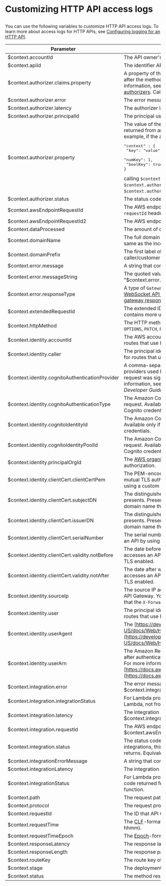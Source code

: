 # Customizing HTTP API access logs<a name="http-api-logging-variables"></a>

## <a name="http-api-logging-variables.table"></a>

You can use the following variables to customize HTTP API access logs\. To learn more about access logs for HTTP APIs, see [Configuring logging for an HTTP API](http-api-logging.md)\.


| Parameter | Description | 
| --- | --- | 
| $context\.accountId |  The API owner's AWS account ID\.  | 
| $context\.apiId |  The identifier API Gateway assigns to your API\.  | 
| $context\.authorizer\.claims\.property |  A property of the claims returned from the JSON Web Token \(JWT\) after the method caller is successfully authenticated\. For more information, see [Controlling access to HTTP APIs with JWT authorizers](http-api-jwt-authorizer.md)\.  Calling `$context.authorizer.claims` returns null\.   | 
| $context\.authorizer\.error | The error message returned from an authorizer\. | 
| $context\.authorizer\.latency | The authorizer latency in ms\. | 
| $context\.authorizer\.principalId |  The principal user identification that a Lambda authorizer returns\.  | 
| $context\.authorizer\.property |  The value of the specified key\-value pair of the `context` map returned from an API Gateway Lambda authorizer function\. For example, if the authorizer returns the following `context` map:  <pre>"context" : {<br />  "key": "value",<br />  "numKey": 1,<br />  "boolKey": true<br />}</pre> calling `$context.authorizer.key` returns the `"value"` string, calling `$context.authorizer.numKey` returns the `1`, and calling `$context.authorizer.boolKey` returns `true`\.  | 
| $context\.authorizer\.status | The status code returned from an authorizer\. | 
| $context\.awsEndpointRequestId |  The AWS endpoint's request ID from the `x-amz-request-id` or `x-amzn-requestId` header\.  | 
| $context\.awsEndpointRequestId2 |  The AWS endpoint's request ID from the `x-amz-id-2` header\.  | 
| $context\.dataProcessed | The amount of data processed in bytes\. | 
| $context\.domainName |  The full domain name used to invoke the API\. This should be the same as the incoming `Host` header\.  | 
| $context\.domainPrefix |  The first label of the `$context.domainName`\. This is often used as a caller/customer identifier\.  | 
| $context\.error\.message |  A string that contains an API Gateway error message\.  | 
| $context\.error\.messageString | The quoted value of $context\.error\.message, namely "$context\.error\.message"\. | 
| $context\.error\.responseType |  A type of `GatewayResponse`\. For more information, see [Monitoring WebSocket API execution with CloudWatch metrics](apigateway-websocket-api-logging.md) and [Setting up gateway responses to customize error responses](api-gateway-gatewayResponse-definition.md#customize-gateway-responses)\.  | 
| $context\.extendedRequestId | The extended ID that API Gateway assigns to the API request, which contains more useful information for debugging/troubleshooting\. | 
| $context\.httpMethod |  The HTTP method used\. Valid values include: `DELETE`, `GET`, `HEAD`, `OPTIONS`, `PATCH`, `POST`, and `PUT`\.  | 
| $context\.identity\.accountId |  The AWS account ID associated with the request\. Supported for routes that use IAM authorization\.  | 
| $context\.identity\.caller |  The principal identifier of the caller making the request\. Supported for routes that use IAM authorization\.  | 
| $context\.identity\.cognitoAuthenticationProvider |  A comma\-separated list of the Amazon Cognito authentication providers used by the caller making the request\. Available only if the request was signed with Amazon Cognito credentials\. For information, see [Using Federated Identities](https://docs.aws.amazon.com/cognito/latest/developerguide/cognito-identity.html) in the *Amazon Cognito Developer Guide*\.  | 
| $context\.identity\.cognitoAuthenticationType |  The Amazon Cognito authentication type of the caller making the request\. Available only if the request was signed with Amazon Cognito credentials\.  | 
| $context\.identity\.cognitoIdentityId |  The Amazon Cognito identity ID of the caller making the request\. Available only if the request was signed with Amazon Cognito credentials\.  | 
| $context\.identity\.cognitoIdentityPoolId |  The Amazon Cognito identity pool ID of the caller making the request\. Available only if the request was signed with Amazon Cognito credentials\.  | 
| $context\.identity\.principalOrgId |  The [AWS organization ID](https://docs.aws.amazon.com/organizations/latest/userguide/orgs_manage_org_details.html)\. Supported for routes that use IAM authorization\.  | 
| $context\.identity\.clientCert\.clientCertPem |  The PEM\-encoded client certificate that the client presented during mutual TLS authentication\. Present when a client accesses an API by using a custom domain name that has mutual TLS enabled\.  | 
| $context\.identity\.clientCert\.subjectDN |  The distinguished name of the subject of the certificate that a client presents\. Present when a client accesses an API by using a custom domain name that has mutual TLS enabled\.  | 
| $context\.identity\.clientCert\.issuerDN |  The distinguished name of the issuer of the certificate that a client presents\. Present when a client accesses an API by using a custom domain name that has mutual TLS enabled\.  | 
| $context\.identity\.clientCert\.serialNumber |  The serial number of the certificate\. Present when a client accesses an API by using a custom domain name that has mutual TLS enabled\.  | 
| $context\.identity\.clientCert\.validity\.notBefore |  The date before which the certificate is invalid\. Present when a client accesses an API by using a custom domain name that has mutual TLS enabled\.  | 
| $context\.identity\.clientCert\.validity\.notAfter |  The date after which the certificate is invalid\. Present when a client accesses an API by using a custom domain name that has mutual TLS enabled\.  | 
| $context\.identity\.sourceIp |  The source IP address of the TCP connection making the request to API Gateway\.  You should not trust this value if there is any chance that the `X-Forwarded-For` header could be forged\.   | 
| $context\.identity\.user |  The principal identifier of the user making the request\. Supported for routes that use IAM authorization\.  | 
| $context\.identity\.userAgent |  The [https://developer.mozilla.org/en-US/docs/Web/HTTP/Headers/User-Agent](https://developer.mozilla.org/en-US/docs/Web/HTTP/Headers/User-Agent) header of the API caller\.  | 
| $context\.identity\.userArn |  The Amazon Resource Name \(ARN\) of the effective user identified after authentication\. Supported for routes that use IAM authorization\. For more information, see [https://docs.aws.amazon.com/IAM/latest/UserGuide/id_users.html](https://docs.aws.amazon.com/IAM/latest/UserGuide/id_users.html)\.  | 
| $context\.integration\.error | The error message returned from an integration\. Equivalent to $context\.integrationErrorMessage\. | 
| $context\.integration\.integrationStatus | For Lambda proxy integration, the status code returned from AWS Lambda, not from the backend Lambda function code\. | 
| $context\.integration\.latency | The integration latency in ms\. Equivalent to $context\.integrationLatency\. | 
| $context\.integration\.requestId | The AWS endpoint's request ID\. Equivalent to $context\.awsEndpointRequestId\. | 
| $context\.integration\.status | The status code returned from an integration\. For Lambda proxy integrations, this is the status code that your Lambda function code returns\. Equivalent to $context\.integrationStatus\. | 
| $context\.integrationErrorMessage |  A string that contains an integration error message\.  | 
| $context\.integrationLatency | The integration latency in ms\. | 
| $context\.integrationStatus | For Lambda proxy integration, this parameter represents the status code returned from AWS Lambda, not from the backend Lambda function\. | 
| $context\.path | The request path\. For example, /\{stage\}/root/child\.  | 
| $context\.protocol | The request protocol, for example, HTTP/1\.1\. | 
| $context\.requestId |  The ID that API Gateway assigns to the API request\.  | 
| $context\.requestTime | The [CLF](https://httpd.apache.org/docs/1.3/logs.html#common)\-formatted request time \(dd/MMM/yyyy:HH:mm:ss \+\-hhmm\)\. | 
| $context\.requestTimeEpoch | The [Epoch](https://en.wikipedia.org/wiki/Unix_time)\-formatted request time\. | 
| $context\.responseLatency | The response latency in ms\. | 
| $context\.responseLength | The response payload length\. | 
| $context\.routeKey |  The route key of the API request, for example `/pets`\.  | 
| $context\.stage |  The deployment stage of the API request \(for example, `beta` or `prod`\)\.  | 
| $context\.status | The method response status\. | 